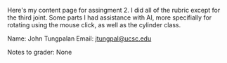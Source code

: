 Here's my content page for assingment 2. I did all of the rubric except for the third joint. Some parts I had assistance with AI, more specifially for rotating using the mouse click, as well as the cylinder class.

Name: John Tungpalan Email: jtungpal@ucsc.edu

Notes to grader:
None